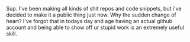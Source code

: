 Sup. I've been making all kinds of shit repos and code snippets, but i've decided to make it a public thing just now. Why the sudden change of heart? I've forgot that in todays day and age having an actual github account and being able to show off ur stupid work is an extremely useful skill.
